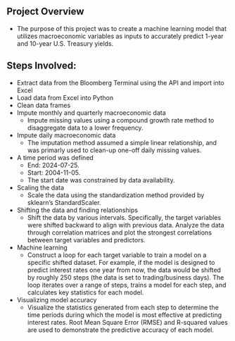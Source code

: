 ## Project Overview
- The purpose of this project was to create a machine learning model that utilizes macroeconomic variables as inputs to accurately predict 1-year and 10-year U.S. Treasury yields.
  
## Steps Involved:
- Extract data from the Bloomberg Terminal using the API and import into Excel
- Load data from Excel into Python
- Clean data frames
- Impute monthly and quarterly macroeconomic data
  - Impute missing values using a compound growth rate method to disaggregate data to a lower frequency.
- Impute daily macroeconomic data
  - The imputation method assumed a simple linear relationship, and was primarly used to clean-up one-off daily missing values.
- A time period was defined
  - End: 2024-07-25.
  - Start: 2004-11-05.
  - The start date was constrained by data availability.
- Scaling the data
  - Scale the data using the standardization method provided by sklearn’s StandardScaler.
- Shifting the data and finding relationships
  - Shift the data by various intervals. Specifically, the target variables were shifted backward to align with previous data. Analyze the data through correlation matrices and plot the strongest correlations between target variables and predictors.
- Machine learning
  - Construct a loop for each target variable to train a model on a specific shifted dataset. For example, if the model is designed to predict interest rates one year from now, the data would be shifted by roughly 250 steps (the data is set to trading/business days). The loop iterates over a range of steps, trains a model for each step, and calculates key statistics for each model.
- Visualizing model accuracy
  - Visualize the statistics generated from each step to determine the time periods during which the model is most effective at predicting interest rates. Root Mean Square Error (RMSE) and R-squared values are used to demonstrate the predictive accuracy of each model.
